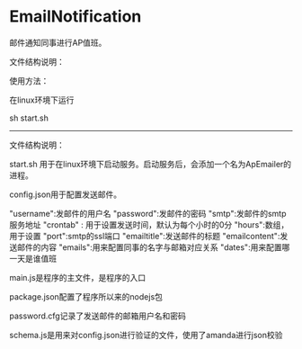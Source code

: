 EmailNotification
=================

邮件通知同事进行AP值班。


文件结构说明：

使用方法：

在linux环境下运行

sh start.sh

--------------------------------------

文件结构说明：

start.sh 用于在linux环境下启动服务。启动服务后，会添加一个名为ApEmailer的进程。

config.json用于配置发送邮件。


"username":发邮件的用户名
"password":发邮件的密码
"smtp":发邮件的smtp服务地址
"crontab" : 用于设置发送时间，默认为每个小时的0分
"hours":数组，用于设置
"port":smtp的ssl端口
"emailtitle":发送邮件的标题
"emailcontent":发送邮件的内容
"emails":用来配置同事的名字与邮箱对应关系
"dates":用来配置哪一天是谁值班

main.js是程序的主文件，是程序的入口

package.json配置了程序所以来的nodejs包

password.cfg记录了发送邮件的邮箱用户名和密码

schema.js是用来对config.json进行验证的文件，使用了amanda进行json校验

